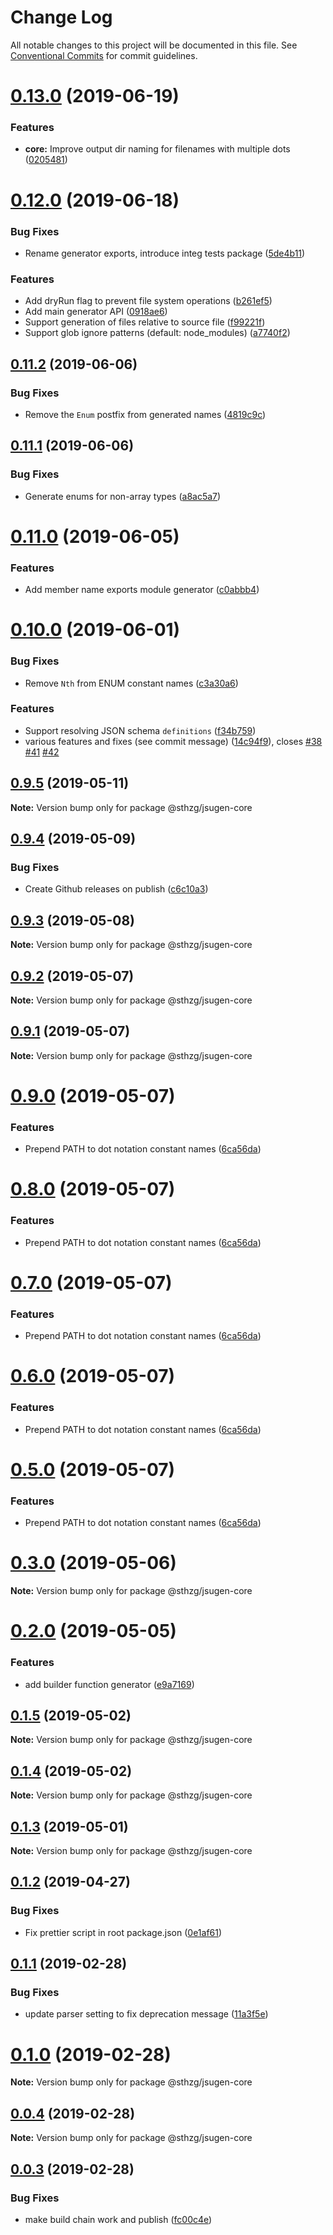 # Change Log

All notable changes to this project will be documented in this file.
See [Conventional Commits](https://conventionalcommits.org) for commit guidelines.

# [0.13.0](https://github.com/sthzg/jsugen/compare/v0.12.0...v0.13.0) (2019-06-19)


### Features

* **core:** Improve output dir naming for filenames with multiple dots ([0205481](https://github.com/sthzg/jsugen/commit/0205481))





# [0.12.0](https://github.com/sthzg/jsugen/compare/v0.11.2...v0.12.0) (2019-06-18)


### Bug Fixes

* Rename generator exports, introduce integ tests package ([5de4b11](https://github.com/sthzg/jsugen/commit/5de4b11))


### Features

* Add dryRun flag to prevent file system operations ([b261ef5](https://github.com/sthzg/jsugen/commit/b261ef5))
* Add main generator API ([0918ae6](https://github.com/sthzg/jsugen/commit/0918ae6))
* Support generation of files relative to source file ([f99221f](https://github.com/sthzg/jsugen/commit/f99221f))
* Support glob ignore patterns (default: node_modules) ([a7740f2](https://github.com/sthzg/jsugen/commit/a7740f2))





## [0.11.2](https://github.com/sthzg/jsugen/compare/v0.11.1...v0.11.2) (2019-06-06)


### Bug Fixes

* Remove the `Enum` postfix from generated names ([4819c9c](https://github.com/sthzg/jsugen/commit/4819c9c))





## [0.11.1](https://github.com/sthzg/jsugen/compare/v0.11.0...v0.11.1) (2019-06-06)


### Bug Fixes

* Generate enums for non-array types ([a8ac5a7](https://github.com/sthzg/jsugen/commit/a8ac5a7))





# [0.11.0](https://github.com/sthzg/jsugen/compare/v0.10.0...v0.11.0) (2019-06-05)


### Features

* Add member name exports module generator ([c0abbb4](https://github.com/sthzg/jsugen/commit/c0abbb4))





# [0.10.0](https://github.com/sthzg/jsugen/compare/v0.9.5...v0.10.0) (2019-06-01)


### Bug Fixes

* Remove `Nth` from ENUM constant names ([c3a30a6](https://github.com/sthzg/jsugen/commit/c3a30a6))


### Features

* Support resolving JSON schema `definitions` ([f34b759](https://github.com/sthzg/jsugen/commit/f34b759))
* various features and fixes (see commit message) ([14c94f9](https://github.com/sthzg/jsugen/commit/14c94f9)), closes [#38](https://github.com/sthzg/jsugen/issues/38) [#41](https://github.com/sthzg/jsugen/issues/41) [#42](https://github.com/sthzg/jsugen/issues/42)





## [0.9.5](https://github.com/sthzg/jsugen/compare/v0.9.4...v0.9.5) (2019-05-11)

**Note:** Version bump only for package @sthzg/jsugen-core





## [0.9.4](https://github.com/sthzg/jsugen/compare/v0.9.3...v0.9.4) (2019-05-09)


### Bug Fixes

* Create Github releases on publish ([c6c10a3](https://github.com/sthzg/jsugen/commit/c6c10a3))





## [0.9.3](https://github.com/sthzg/jsugen/compare/v0.9.2...v0.9.3) (2019-05-08)

**Note:** Version bump only for package @sthzg/jsugen-core

## [0.9.2](https://github.com/sthzg/jsugen/compare/v0.9.1...v0.9.2) (2019-05-07)

**Note:** Version bump only for package @sthzg/jsugen-core

## [0.9.1](https://github.com/sthzg/jsugen/compare/v0.9.0...v0.9.1) (2019-05-07)

**Note:** Version bump only for package @sthzg/jsugen-core

# [0.9.0](https://github.com/sthzg/jsugen/compare/v0.3.0...v0.9.0) (2019-05-07)

### Features

- Prepend PATH to dot notation constant names ([6ca56da](https://github.com/sthzg/jsugen/commit/6ca56da))

# [0.8.0](https://github.com/sthzg/jsugen/compare/v0.3.0...v0.8.0) (2019-05-07)

### Features

- Prepend PATH to dot notation constant names ([6ca56da](https://github.com/sthzg/jsugen/commit/6ca56da))

# [0.7.0](https://github.com/sthzg/jsugen/compare/v0.3.0...v0.7.0) (2019-05-07)

### Features

- Prepend PATH to dot notation constant names ([6ca56da](https://github.com/sthzg/jsugen/commit/6ca56da))

# [0.6.0](https://github.com/sthzg/jsugen/compare/v0.3.0...v0.6.0) (2019-05-07)

### Features

- Prepend PATH to dot notation constant names ([6ca56da](https://github.com/sthzg/jsugen/commit/6ca56da))

# [0.5.0](https://github.com/sthzg/jsugen/compare/v0.3.0...v0.5.0) (2019-05-07)

### Features

- Prepend PATH to dot notation constant names ([6ca56da](https://github.com/sthzg/jsugen/commit/6ca56da))

# [0.3.0](https://github.com/sthzg/jsugen/compare/v0.2.0...v0.3.0) (2019-05-06)

**Note:** Version bump only for package @sthzg/jsugen-core

# [0.2.0](https://github.com/sthzg/jsugen/compare/v0.1.5...v0.2.0) (2019-05-05)

### Features

- add builder function generator ([e9a7169](https://github.com/sthzg/jsugen/commit/e9a7169))

## [0.1.5](https://github.com/sthzg/jsugen/compare/v0.1.4...v0.1.5) (2019-05-02)

**Note:** Version bump only for package @sthzg/jsugen-core

## [0.1.4](https://github.com/sthzg/jsugen/compare/v0.1.3...v0.1.4) (2019-05-02)

**Note:** Version bump only for package @sthzg/jsugen-core

## [0.1.3](https://github.com/sthzg/jsugen/compare/v0.1.2...v0.1.3) (2019-05-01)

**Note:** Version bump only for package @sthzg/jsugen-core

## [0.1.2](https://github.com/sthzg/jsugen/compare/v0.1.1...v0.1.2) (2019-04-27)

### Bug Fixes

- Fix prettier script in root package.json ([0e1af61](https://github.com/sthzg/jsugen/commit/0e1af61))

## [0.1.1](https://github.com/sthzg/jsugen/compare/v0.1.0...v0.1.1) (2019-02-28)

### Bug Fixes

- update parser setting to fix deprecation message ([11a3f5e](https://github.com/sthzg/jsugen/commit/11a3f5e))

# [0.1.0](https://github.com/sthzg/jsugen/compare/v0.0.4...v0.1.0) (2019-02-28)

**Note:** Version bump only for package @sthzg/jsugen-core

## [0.0.4](https://github.com/sthzg/jsugen/compare/v0.0.3...v0.0.4) (2019-02-28)

**Note:** Version bump only for package @sthzg/jsugen-core

## [0.0.3](https://github.com/sthzg/jsugen/compare/v0.0.3-beta.1...v0.0.3) (2019-02-28)

### Bug Fixes

- make build chain work and publish ([fc00c4e](https://github.com/sthzg/jsugen/commit/fc00c4e))
